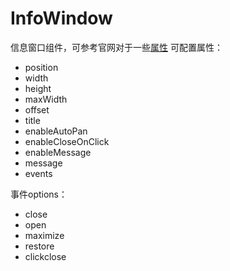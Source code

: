 # InfoWindow
信息窗口组件，可参考官网对于一些[属性](http://lbsyun.baidu.com/cms/jsapi/reference/jsapi_reference.html#a3b7)
可配置属性：
- position
- width
- height
- maxWidth
- offset
- title
- enableAutoPan
- enableCloseOnClick
- enableMessage
- message
- events

事件options：
- close
- open
- maximize
- restore
- clickclose
